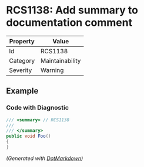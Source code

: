 # RCS1138: Add summary to documentation comment

| Property | Value           |
| -------- | --------------- |
| Id       | RCS1138         |
| Category | Maintainability |
| Severity | Warning         |

## Example

### Code with Diagnostic

```csharp
/// <summary> // RCS1138
/// 
/// </summary>
public void Foo()
{
}
```


*\(Generated with [DotMarkdown](http://github.com/JosefPihrt/DotMarkdown)\)*